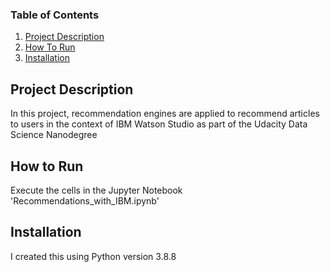 ### Table of Contents

1. [Project Description](#description)
2. [How To Run](#run)
2. [Installation](#installation)


## Project Description <a name="description"></a>
In this project, recommendation engines are applied to recommend articles to users in the context of IBM Watson Studio as part of the Udacity Data Science Nanodegree


## How to Run <a name="run"></a>
Execute the cells in the Jupyter Notebook 'Recommendations_with_IBM.ipynb'



## Installation <a name="installation"></a>
I created this using Python version 3.8.8




